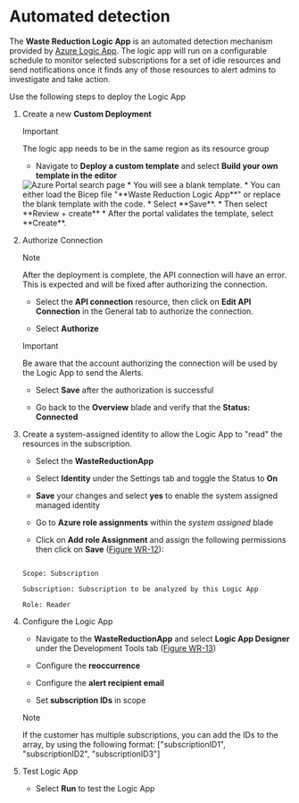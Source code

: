 
# Automated detection

The **Waste Reduction Logic App** is an automated detection mechanism provided by [Azure Logic App](https://docs.microsoft.com/en-us/azure/logic-apps/logic-apps-overview). The logic app will run on a configurable schedule to monitor selected subscriptions for a set of idle resources and send notifications once it finds any of those resources to alert admins to investigate and take action.

Use the following steps to deploy the Logic App

1. Create a new **Custom Deployment**
    > [!IMPORTANT]
    > The logic app needs to be in the same region as its resource group
   * Navigate to **Deploy a custom template** and select **Build your own template in the editor**
    <img src="https://raw.githubusercontent.com\docs\_automation\waste-reduction-logic-app\images\Portal-screenshot-1.png" alt="Azure Portal search page">
   * You will see a blank template.
   * You can either load the Bicep file "**Waste Reduction Logic App**" or replace the blank template with the code.
   * Select  **Save**.
   * Then select  **Review + create**
   * After the portal validates the template, select  **Create**.

2. Authorize Connection
    > [!NOTE]
    > After the deployment is complete, the API connection will have an error. This is expected and will be fixed after authorizing the connection.  

   * Select the **API connection** resource, then click on **Edit API Connection** in the General tab to authorize the connection.

   * Select **Authorize**

    > [!IMPORTANT]
    > Be aware that the account authorizing the connection will be used by the Logic App to send the Alerts.

   * Select **Save** after the authorization is successful

   * Go back to the **Overview** blade and verify that the **Status: Connected**

3. Create a system-assigned identity to allow the Logic App to "read" the resources in the subscription.

   * Select the **WasteReductionApp**
   * Select **Identity** under the Settings tab and toggle the Status to **On**

   * **Save** your changes and select **yes** to enable the system assigned managed identity

   * Go to **Azure role assignments** within the *system assigned* blade

   * Click on **Add role Assignment** and assign the following permissions then click on **Save** ([Figure WR-12](../logicapp/media/waste-app-11.png)):  

    ```text

    Scope: Subscription

    Subscription: Subscription to be analyzed by this Logic App

    Role: Reader

    ```

4. Configure the Logic App

   * Navigate to the **WasteReductionApp** and select **Logic App Designer** under the Development Tools tab ([Figure WR-13](../logicapp/media/waste-app-13.png))

   * Configure the **reoccurrence**
   * Configure the **alert recipient email**
   * Set **subscription IDs** in scope

   > [!NOTE]
   > If the customer has multiple subscriptions, you can add the IDs to the array, by using the following format: ["subscriptionID1", "subscriptionID2", "subscriptionID3"]

5. Test Logic App

   * Select **Run** to test the Logic App
